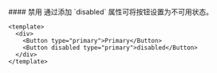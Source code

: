 <cn>
#### 禁用
通过添加 `disabled` 属性可将按钮设置为不可用状态。
</cn>

```tpl
<template>
  <div>
    <Button type="primary">Primary</Button>
    <Button disabled type="primary">disabled</Button>
  </div>
</template>
```